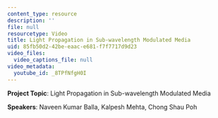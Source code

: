 ```yaml
---
content_type: resource
description: ''
file: null
resourcetype: Video
title: Light Propagation in Sub-wavelength Modulated Media
uid: 85fb50d2-42be-eaac-e681-f7f7717d9d23
video_files:
  video_captions_file: null
video_metadata:
  youtube_id: _8TPfNfgH0I
---
```


**Project Topic**: Light Propagation in Sub-wavelength Modulated Media

**Speakers**: Naveen Kumar Balla, Kalpesh Mehta, Chong Shau Poh